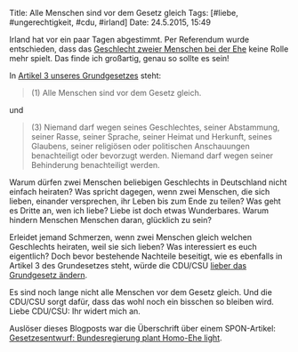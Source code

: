 Title: Alle Menschen sind vor dem Gesetz gleich
Tags: [#liebe, #ungerechtigkeit, #cdu, #irland]
Date: 24.5.2015, 15:49

Irland hat vor ein paar Tagen abgestimmt. Per Referendum wurde entschieden, dass das [Geschlecht zweier Menschen bei der Ehe](https://en.wikipedia.org/wiki/Thirty-fourth_Amendment_of_the_Constitution_(Marriage_Equality)_Bill_2015#Wording) keine Rolle mehr spielt. Das finde ich großartig, genau so sollte es sein!

In [Artikel 3 unseres Grundgesetzes](http://www.gesetze-im-internet.de/gg/art_3.html) steht:

> (1) Alle Menschen sind vor dem Gesetz gleich.

und

> (3) Niemand darf wegen seines Geschlechtes, seiner Abstammung, seiner Rasse, seiner Sprache, seiner Heimat und Herkunft, seines Glaubens, seiner religiösen oder politischen Anschauungen benachteiligt oder bevorzugt werden. Niemand darf wegen seiner Behinderung benachteiligt werden.

Warum dürfen zwei Menschen beliebigen Geschlechts in Deutschland nicht einfach heiraten? Was spricht dagegen, wenn zwei Menschen, die sich lieben, einander versprechen, ihr Leben bis zum Ende zu teilen? Was geht es Dritte an, wen ich liebe? Liebe ist doch etwas Wunderbares. Warum hindern Menschen Menschen daran, glücklich zu sein?

Erleidet jemand Schmerzen, wenn zwei Menschen gleich welchen Geschlechts heiraten, weil sie sich lieben? Was interessiert es euch eigentlich? Doch bevor bestehende Nachteile beseitigt, wie es ebenfalls in Artikel 3 des Grundesetzes steht, würde die CDU/CSU [lieber das Grundgesetz ändern](http://www.handelsblatt.com/politik/international/aenderung-des-grundgesetzes-lammert-will-karlsruher-richter-zuegeln/11657416.html).

Es sind noch lange nicht alle Menschen vor dem Gesetz gleich. Und die CDU/CSU sorgt dafür, dass das wohl noch ein bisschen so bleiben wird. Liebe CDU/CSU: Ihr widert mich an.

Auslöser dieses Blogposts war die Überschrift über einem SPON-Artikel: [Gesetzesentwurf: Bundesregierung plant Homo-Ehe light](http://www.spiegel.de/politik/deutschland/homo-ehe-maas-will-ungerechtigkeiten-beseitigen-a-1035373.html).
